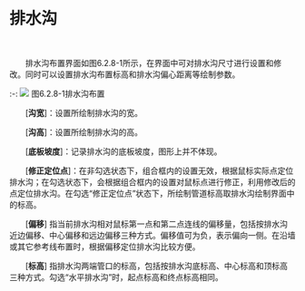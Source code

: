 # 排水沟
<br/>

&emsp;&emsp;排水沟布置界面如图6.2.8\-1所示，在界面中可对排水沟尺寸进行设置和修改。同时可以设置排水沟布置标高和排水沟偏心距离等绘制参数。
<br/>

:-: ![](images/276.png)
图6.2.8\-1排水沟布置
<br/>

&emsp;&emsp;\[**沟宽**\]：设置所绘制排水沟的宽。

&emsp;&emsp;\[**沟高**\]：设置所绘制排水沟的高。

&emsp;&emsp;\[**底板坡度**\]：记录排水沟的底板坡度，图形上并不体现。

&emsp;&emsp;\[**修正定位点**\]：在非勾选状态下，组合框内的设置无效，根据鼠标实际点定位排水沟；在勾选状态下，会根据组合框内的设置对鼠标点进行修正，利用修改后的点定位排水沟。在勾选“修正定位点”状态下，所绘制管道标高取排水沟绘制界面中的标高。

&emsp;&emsp;\[**偏移**\] 指当前排水沟相对鼠标第一点和第二点连线的偏移量，包括按排水沟近边偏移、中心偏移和远边偏移三种方式。偏移值可为负，表示偏向一侧。在沿墙或其它参考线布置时，根据偏移定位排水沟比较方便。

&emsp;&emsp;\[**标高**\] 指排水沟两端管口的标高，包括按排水沟底标高、中心标高和顶标高三种方式。勾选“水平排水沟”时，起点标高和终点标高相同。